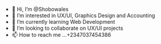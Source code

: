 - 👋 Hi, I’m @Shobowales
- 👀 I’m interested in UX/UI, Graphics Design and Accounting
- 🌱 I’m currently learning Web Development
- 💞️ I’m looking to collaborate on UX/UI projects
- 📫 How to reach me ...+2347037454386

<!---
Shobowales/Shobowales is a ✨ special ✨ repository because its `README.md` (this file) appears on your GitHub profile.
You can click the Preview link to take a look at your changes.
--->
